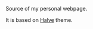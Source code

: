 Source of my personal webpage.

It is based on [Halve](https://github.com/TaylanTatli/Halve) theme.
